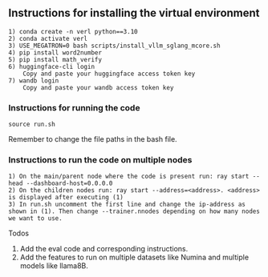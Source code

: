
## Instructions for installing the virtual environment

```
1) conda create -n verl python==3.10
2) conda activate verl
3) USE_MEGATRON=0 bash scripts/install_vllm_sglang_mcore.sh
4) pip install word2number
5) pip install math_verify
6) huggingface-cli login
    Copy and paste your huggingface access token key
7) wandb login
    Copy and paste your wandb access token key
```

### Instructions for running the code

```
source run.sh
```
Remember to change the file paths in the bash file.

### Instructions to run the code on multiple nodes

```
1) On the main/parent node where the code is present run: ray start --head --dashboard-host=0.0.0.0
2) On the children nodes run: ray start --address=<address>. <address> is displayed after executing (1)
3) In run.sh uncomment the first line and change the ip-address as shown in (1). Then change --trainer.nnodes depending on how many nodes we want to use.
```
Todos
1) Add the eval code and corresponding instructions.
2) Add the features to run on multiple datasets like Numina and multiple models like llama8B.
